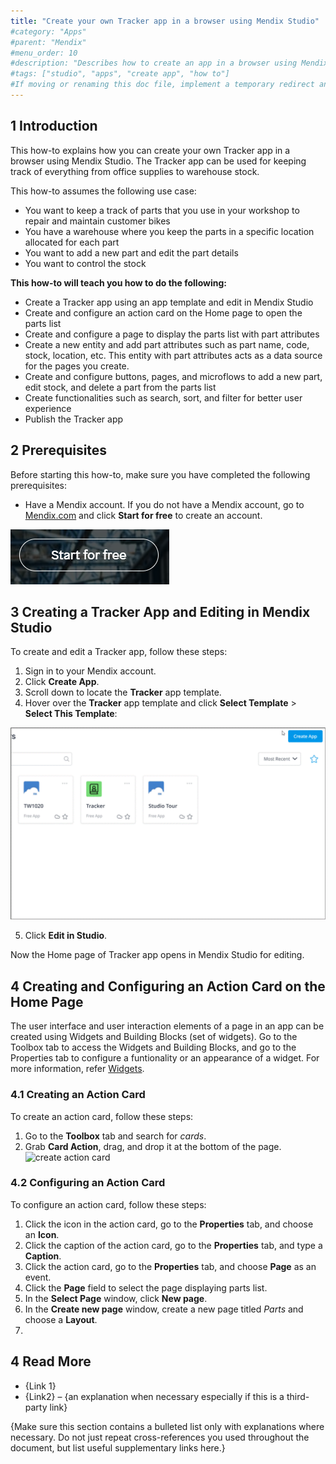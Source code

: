 ```yaml
---
title: "Create your own Tracker app in a browser using Mendix Studio"
#category: "Apps"
#parent: "Mendix"
#menu_order: 10
#description: "Describes how to create an app in a browser using Mendix Studio."
#tags: ["studio", "apps", "create app", "how to"]
#If moving or renaming this doc file, implement a temporary redirect and let the respective team know they should update the URL in the product. See Mapping to Products for more details.
---
```


## 1 Introduction

This how-to explains how you can create your own Tracker app in a browser using Mendix Studio. The Tracker app can be used for keeping track of everything from
office supplies to warehouse stock.

This how-to assumes the following use case:

* You want to keep a track of parts that you use in your workshop to repair and maintain customer bikes 
* You have a warehouse where you keep the parts in a specific location allocated for each part
* You want to add a new part and edit the part details
* You want to control the stock

**This how-to will teach you how to do the following:**

* Create a Tracker app using an app template and edit in Mendix Studio
* Create and configure an action card on the Home page to open the parts list
* Create and configure a page to display the parts list with part attributes
* Create a new entity and add part attributes such as part name, code, stock, location, etc. This entity with part attributes acts as a data source for the pages you create.
* Create and configure buttons, pages, and microflows to add a new part, edit stock, and delete a part from the parts list
* Create functionalities such as search, sort, and filter for better user experience
* Publish the Tracker app

## 2 Prerequisites

Before starting this how-to, make sure you have completed the following prerequisites:

* Have a Mendix account. If you do not have a Mendix account, go to [Mendix.com](https://www.mendix.com/) and click **Start for free** to create an account.

![start for free](docs/images/start-for-free.png)

## 3 Creating a Tracker App and Editing in Mendix Studio

To create and edit a Tracker app, follow these steps:

1. Sign in to your Mendix account.
2. Click **Create App**.
3. Scroll down to locate the **Tracker** app template.
4. Hover over the **Tracker** app template and click **Select Template** > **Select This Template**:

![select tracker app template](docs/images/select-tracker-app-template.gif)

5. Click **Edit in Studio**.

Now the Home page of Tracker app opens in Mendix Studio for editing.

## 4 Creating and Configuring an Action Card on the Home Page

The user interface and user interaction elements of a page in an app can be created using Widgets and Building Blocks (set of widgets). Go to the Toolbox tab to access the Widgets and Building Blocks, and go to the Properties tab to configure a funtionality or an appearance of a widget. For more information, refer [Widgets](https://docs.mendix.com/studio/page-editor-widgets).

### 4.1 Creating an Action Card

To create an action card, follow these steps:

1. Go to the **Toolbox** tab and search for *cards*.
2. Grab **Card Action**, drag, and drop it at the bottom of the page.
![create action card](docs/images/create-action-card.gif)

### 4.2 Configuring an Action Card

To configure an action card, follow these steps:

1. Click the icon in the action card, go to the **Properties** tab, and choose an **Icon**.
2. Click the caption of the action card, go to the **Properties** tab, and type a **Caption**.
3. Click the action card, go to the **Properties** tab, and choose **Page** as an event.
4. Click the **Page** field to select the page displaying parts list. 
5. In the **Select Page** window, click **New page**.
6. In the **Create new page** window, create a new page titled *Parts* and choose a **Layout**.
7. 

## 4 Read More

* {Link 1}
* {Link2} – {an explanation when necessary especially if this is a third-party link}

{Make sure this section contains a bulleted list only with explanations where necessary. Do not just repeat cross-references you used throughout the document, but list useful supplementary links here.}

